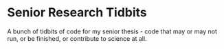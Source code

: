 # Senior Research Tidbits

A bunch of tidbits of code for my senior thesis - code that may or may not run, or be finished, or contribute to science at all. 
